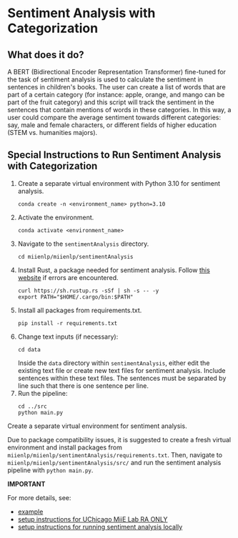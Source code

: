 # Sentiment Analysis with Categorization

## What does it do?

A BERT (Bidirectional Encoder Representation Transformer) fine-tuned for the task of sentiment analysis is used to calculate the sentiment in sentences in children's books. The user can create a list of words that are part of a certain category (for instance: apple, orange, and mango can be part of the fruit category) and this script will track the sentiment in the sentences that contain mentions of words in these categories. In this way, a user could compare the average sentiment towards different categories: say, male and female characters, or different fields of higher education (STEM vs. humanities majors).

## Special Instructions to Run Sentiment Analysis with Categorization

1. Create a separate virtual environment with Python 3.10 for sentiment analysis.
    ```
    conda create -n <environment_name> python=3.10
    ```
2. Activate the environment.
    ```
    conda activate <environment_name>
    ```
3. Navigate to the `sentimentAnalysis` directory.
    ```
    cd miienlp/miienlp/sentimentAnalysis
    ```
4. Install Rust, a package needed for sentiment analysis. Follow [this website](https://pypi.org/project/tokenizers/) if errors are encountered.
    ```
    curl https://sh.rustup.rs -sSf | sh -s -- -y
    export PATH="$HOME/.cargo/bin:$PATH"
    ```
4. Install all packages from requirements.txt.
    ```
    pip install -r requirements.txt
    ```
5. Change text inputs (if necessary):
    ```
    cd data
    ```
    Inside the `data` directory within `sentimentAnalysis`, either edit the existing text file or create new text files for sentiment analysis. Include sentences within these text files. The sentences must be separated by line such that there is one sentence per line.
6. Run the pipeline:
    ```
    cd ../src
    python main.py
    ```


Create a separate virtual environment for sentiment analysis.

Due to package compatibility issues, it is suggested to create a fresh virtual environment and install packages from `miienlp/miienlp/sentimentAnalysis/requirements.txt`. Then, navigate to `miienlp/miienlp/sentimentAnalysis/src/` and run the sentiment analysis pipeline with `python main.py`.

**IMPORTANT** 

For more details, see:
- [example](https://github.com/miielab/miienlp/blob/main/examples/sentimentAnalysis_example.md) 
- [setup instructions for UChicago MiiE Lab RA ONLY](https://github.com/miielab/miienlp/blob/main/documentation/miie_ra_documentation/sentimentAnalysis.md)
- [setup instructions for running sentiment analysis locally](https://github.com/miielab/miienlp/blob/main/documentation/user_documentation/sentimentAnalysis.md)